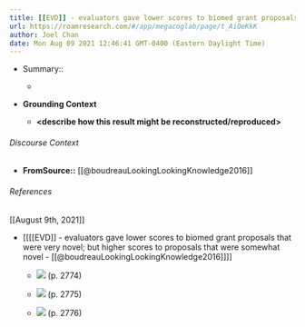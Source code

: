 ```yaml
---
title: [[EVD]] - evaluators gave lower scores to biomed grant proposals that were very novel; but higher scores to proposals that were somewhat novel - [[@boudreauLookingLookingKnowledge2016]]
url: https://roamresearch.com/#/app/megacoglab/page/t_AiQeKkK
author: Joel Chan
date: Mon Aug 09 2021 12:46:41 GMT-0400 (Eastern Daylight Time)
---
```


- Summary::

    - __<summarize the result in a bit more detail here>__
- **Grounding Context**

    - __<describe how this result might be reconstructed/reproduced>__

###### Discourse Context

- **FromSource::** [[@boudreauLookingLookingKnowledge2016]]

###### References

[[August 9th, 2021]]

- [[[[EVD]] - evaluators gave lower scores to biomed grant proposals that were very novel; but higher scores to proposals that were somewhat novel - [[@boudreauLookingLookingKnowledge2016]]]]

    - ![](https://firebasestorage.googleapis.com/v0/b/firescript-577a2.appspot.com/o/imgs%2Fapp%2Fmegacoglab%2Fo95SATa9LL.png?alt=media&token=b0162e0b-ffff-4388-8cb4-d2dd2fdfd49b) (p. 2774)

    - ![](https://firebasestorage.googleapis.com/v0/b/firescript-577a2.appspot.com/o/imgs%2Fapp%2Fmegacoglab%2FztNFtXN54S.png?alt=media&token=7608e1d2-faba-450f-a420-7268b962a54a)  (p. 2775)

    - ![](https://firebasestorage.googleapis.com/v0/b/firescript-577a2.appspot.com/o/imgs%2Fapp%2Fmegacoglab%2FGORcPNCFwu.png?alt=media&token=01440742-72ac-42fd-85f2-91fb82b26512) (p. 2776)
